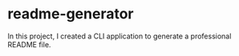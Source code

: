 # readme-generator
In this project, I created a CLI application to generate a professional README file. 
